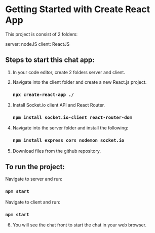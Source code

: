 # Getting Started with Create React App

This project is consist of 2 folders:

server: nodeJS
client: ReactJS

## Steps to start this chat app:

1. In your code editor, create 2 folders server and client.
2. Navigate into the client folder and create a new React.js project.

   ### `npx create-react-app ./`

3. Install Socket.io client API and React Router.

   ### `npm install socket.io-client react-router-dom`

4. Navigate into the server folder and install the following:

   ### `npm install express cors nodemon socket.io`

5. Download files from the github repository.

## To run the project:

Navigate to server and run:

### `npm start`

Navigate to client and run:

### `npm start`

6. You will see the chat front to start the chat in your web browser.
